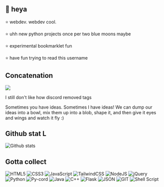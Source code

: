 ## 👋 heya

⭐ webdev. webdev cool.

⭐ uhh new python projects once per two blue moons maybe

⭐ experimental bookmarklet fun

⭐ have fun trying to read this username


## Concatenation

![](https://img.shields.io/badge/Discord-dycatastrophe-%23f3edff?style=for-the-badge)

I still don't like how discord removed tags 

Sometimes you have ideas. Sometimes I have ideas! We can dump our ideas into a bowl, mix them up into a blob, shape it, and then give it eyes and wings and watch it fly :)

## Github stat L

![Github stats](https://github-readme-stats.vercel.app/api?username=3nt3r-A-U53rn4m3)

## Gotta collect

![HTML5](https://img.shields.io/badge/html5-%23E34F26.svg?style=for-the-badge&logo=html5&logoColor=white) 
![CSS3](https://img.shields.io/badge/css3-%231572B6.svg?style=for-the-badge&logo=css3&logoColor=white) 
![JavaScript](https://img.shields.io/badge/javascript-%23323330.svg?style=for-the-badge&logo=javascript&logoColor=%23F7DF1E)
![TailwindCSS](https://img.shields.io/badge/tailwindcss-%2338B2AC.svg?style=for-the-badge&logo=tailwind-css&logoColor=white)
![NodeJS](https://img.shields.io/badge/node.js-6DA55F?style=for-the-badge&logo=node.js&logoColor=white) 
![jQuery](https://img.shields.io/badge/jquery-%230769AD.svg?style=for-the-badge&logo=jquery&logoColor=white)
![Python](https://img.shields.io/badge/python-3670A0?style=for-the-badge&logo=python&logoColor=ffdd54) 
![Py-cord](https://img.shields.io/badge/Py--cord-%235865F2.svg?style=for-the-badge&logo=discord&logoColor=white)
![Java](https://img.shields.io/badge/java-%23ED8B00.svg?style=for-the-badge&logo=java&logoColor=white)
![C++](https://img.shields.io/badge/C%2B%2B-00599C?style=for-the-badge&logo=c%2B%2B&logoColor=white)
![Flask](https://img.shields.io/badge/Flask-000000?style=for-the-badge&logo=flask&logoColor=white)
![JSON](https://img.shields.io/badge/json-5E5C5C?style=for-the-badge&logo=json&logoColor=white)
![GIT](https://img.shields.io/badge/GIT-E44C30?style=for-the-badge&logo=git&logoColor=white)
![Shell Script](https://img.shields.io/badge/shell_script-%23121011.svg?style=for-the-badge&logo=gnu-bash&logoColor=white)
